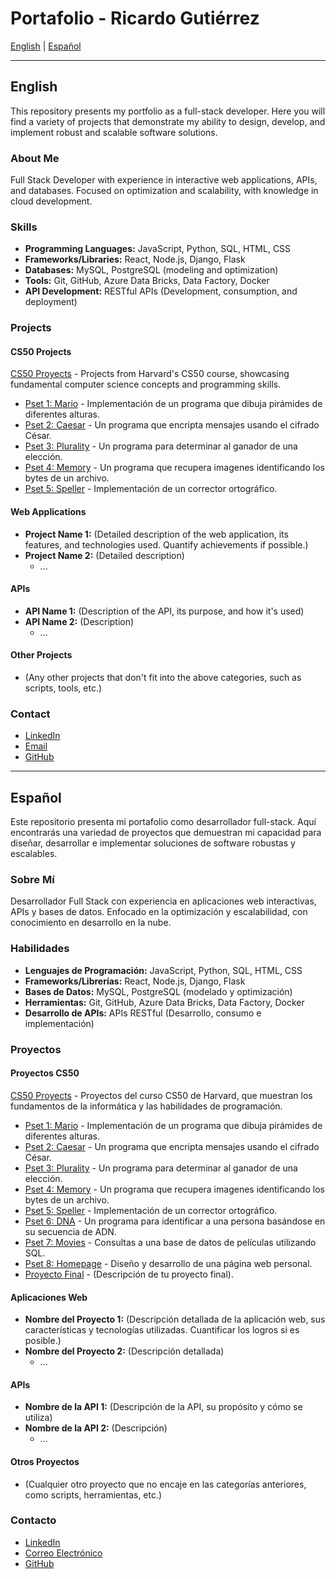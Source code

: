 # Portafolio - Ricardo Gutiérrez

[English](#english) | [Español](#español)

---

## English

This repository presents my portfolio as a full-stack developer. Here you will find a variety of projects that demonstrate my ability to design, develop, and implement robust and scalable software solutions.

### About Me

Full Stack Developer with experience in interactive web applications, APIs, and databases. Focused on optimization and scalability, with knowledge in cloud development.

### Skills

* **Programming Languages:** JavaScript, Python, SQL, HTML, CSS
* **Frameworks/Libraries:** React, Node.js, Django, Flask
* **Databases:** MySQL, PostgreSQL (modeling and optimization)
* **Tools:** Git, GitHub, Azure Data Bricks, Data Factory, Docker
* **API Development:** RESTful APIs (Development, consumption, and deployment)

### Projects

#### CS50 Projects

[CS50 Proyects](CS50-Proyects/) - Projects from Harvard's CS50 course, showcasing fundamental computer science concepts and programming skills.

* [Pset 1: Mario](CS50-Proyects/Week%201/mario/) - Implementación de un programa que dibuja pirámides de diferentes alturas.
* [Pset 2: Caesar](CS50-Proyects/Week%202/Ceasar/) - Un programa que encripta mensajes usando el cifrado César.
* [Pset 3: Plurality](CS50-Proyects/Week%203/plurality/) - Un programa para determinar al ganador de una elección.
* [Pset 4: Memory](CS50-Proyects/Week4/recover/) - Un programa que recupera imagenes identificando los bytes de un archivo.
* [Pset 5: Speller](CS50-Proyects/Week5/speller/) - Implementación de un corrector ortográfico.

#### Web Applications

* **Project Name 1:** (Detailed description of the web application, its features, and technologies used. Quantify achievements if possible.)
* **Project Name 2:** (Detailed description)
    * ...

#### APIs

* **API Name 1:** (Description of the API, its purpose, and how it's used)
* **API Name 2:** (Description)
    * ...

#### Other Projects

* (Any other projects that don't fit into the above categories, such as scripts, tools, etc.)

### Contact

* [LinkedIn](https://linkedin.com/in/ricardo-gutierrez-dcc/)
* [Email](rgutierrez.a@hotmail.com)
* [GitHub](https://github.com/ricdemgtz)

---

## Español

Este repositorio presenta mi portafolio como desarrollador full-stack. Aquí encontrarás una variedad de proyectos que demuestran mi capacidad para diseñar, desarrollar e implementar soluciones de software robustas y escalables.

### Sobre Mí

Desarrollador Full Stack con experiencia en aplicaciones web interactivas, APIs y bases de datos. Enfocado en la optimización y escalabilidad, con conocimiento en desarrollo en la nube.

### Habilidades

* **Lenguajes de Programación:** JavaScript, Python, SQL, HTML, CSS
* **Frameworks/Librerías:** React, Node.js, Django, Flask
* **Bases de Datos:** MySQL, PostgreSQL (modelado y optimización)
* **Herramientas:** Git, GitHub, Azure Data Bricks, Data Factory, Docker
* **Desarrollo de APIs:** APIs RESTful (Desarrollo, consumo e implementación)

### Proyectos

#### Proyectos CS50

[CS50 Proyects](CS50-Proyects/) - Proyectos del curso CS50 de Harvard, que muestran los fundamentos de la informática y las habilidades de programación.

* [Pset 1: Mario](CS50-Proyects/Week%201/mario/) - Implementación de un programa que dibuja pirámides de diferentes alturas.
* [Pset 2: Caesar](CS50-Proyects/Week%202/Ceasar/) - Un programa que encripta mensajes usando el cifrado César.
* [Pset 3: Plurality](CS50-Proyects/Week%203/plurality/) - Un programa para determinar al ganador de una elección.
* [Pset 4: Memory](CS50-Proyects/Week4/recover/) - Un programa que recupera imagenes identificando los bytes de un archivo.
* [Pset 5: Speller](CS50-Proyects/Week5/speller/) - Implementación de un corrector ortográfico.
* [Pset 6: DNA](pset6-dna/README.md) - Un programa para identificar a una persona basándose en su secuencia de ADN.
* [Pset 7: Movies](pset7-movies/README.md) - Consultas a una base de datos de películas utilizando SQL.
* [Pset 8: Homepage](pset8-homepage/README.md) - Diseño y desarrollo de una página web personal.
* [Proyecto Final](final-project/README.md) - (Descripción de tu proyecto final).

#### Aplicaciones Web

* **Nombre del Proyecto 1:** (Descripción detallada de la aplicación web, sus características y tecnologías utilizadas. Cuantificar los logros si es posible.)
* **Nombre del Proyecto 2:** (Descripción detallada)
    * ...

#### APIs

* **Nombre de la API 1:** (Descripción de la API, su propósito y cómo se utiliza)
* **Nombre de la API 2:** (Descripción)
    * ...

#### Otros Proyectos

* (Cualquier otro proyecto que no encaje en las categorías anteriores, como scripts, herramientas, etc.)

### Contacto

* [LinkedIn](https://linkedin.com/in/ricardo-gutierrez-dcc/)
* [Correo Electrónico](rgutierrez.a@hotmail.com)
* [GitHub](https://github.com/ricdemgtz)